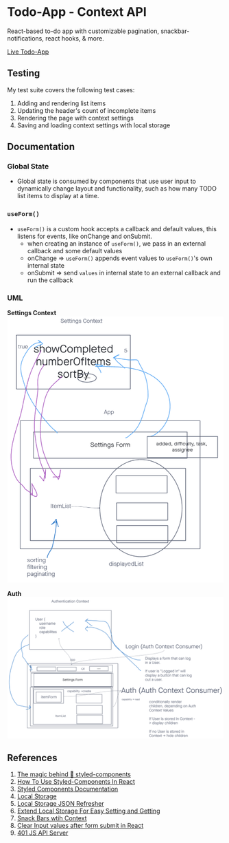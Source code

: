 # Todo-App - Context API

React-based to-do app with customizable pagination, snackbar-notifications, react hooks, & more.

[Live Todo-App](https://rhea-todo-app.netlify.app/)


## Testing

My test suite covers the following test cases:

1. Adding and rendering list items
2. Updating the header's count of incomplete items
3. Rendering the page with context settings
4. Saving and loading context settings with local storage

## Documentation

### Global State

- Global state is consumed by components that use user input to dynamically change layout and functionality, such as how many TODO list items to display at a time.

### `useForm()`

- `useForm()` is a custom hook accepts a callback and default values, this listens for events, like onChange and onSubmit.
  - when creating an instance of `useForm()`, we pass in an external callback and some default values
  - onChange => `useForm()` appends event values to `useForm()`'s own internal state
  - onSubmit => send `values` in internal state to an external callback and run the callback

### UML

**Settings Context**
![Context](./images/context.png "Context")

**Auth**
![Auth](./images/auth.png "Auth")

## References

1. [The magic behind 💅 styled-components](https://mxstbr.blog/2016/11/styled-components-magic-explained/)
2. [How To Use Styled-Components In React](https://www.smashingmagazine.com/2020/07/styled-components-react/)
3. [Styled Components Documentation](https://styled-components.com/docs)
4. [Local Storage](https://www.w3schools.com/html/html5_webstorage.asp)
5. [Local Storage JSON Refresher](https://stackoverflow.com/a/2010948)
6. [Extend Local Storage For Easy Setting and Getting](https://stackoverflow.com/a/2010994)
7. [Snack Bars wtih Context](https://medium.com/swlh/snackbars-in-react-an-exercise-in-hooks-and-context-299b43fd2a2b)
8. [Clear Input values after form submit in React](https://bobbyhadz.com/blog/react-clear-input-after-submit#:~:text=To%20clear%20input%20values%20after,state%20variables%20to%20empty%20strings.)
9. [401 JS API Server](https://api-js401.herokuapp.com/api/v1/todo)
